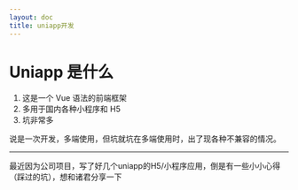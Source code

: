 ```yaml
---
layout: doc
title: uniapp开发
---
```


# Uniapp 是什么
 
1. 这是一个 Vue 语法的前端框架
2. 多用于国内各种小程序和 H5
3. 坑非常多

说是一次开发，多端使用，但坑就坑在多端使用时，出了现各种不兼容的情况。

---

最近因为公司项目，写了好几个uniapp的H5/小程序应用，倒是有一些小小心得（踩过的坑），想和诸君分享一下